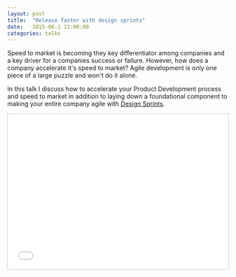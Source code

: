 ```yaml
---
layout: post
title:  "Release faster with design sprints"
date:   2015-06-1 21:00:00
categories: talks
---
```

Speed to market is becoming they key differentiator among companies and a key driver for a companies success or failure.  However, how does a company accelerate it's speed to market?  Agile development is only one piece of a large puzzle and won't do it alone.

In this talk I discuss how to accelerate your Product Development process and speed to market in addition to laying down a foundational component to making your entire company agile with [Design Sprints](http://www.gv.com/sprint/).  

<iframe src="//www.slideshare.net/slideshow/embed_code/key/mosWnVVtmeNQuR" width="100%" height="355" frameborder="0" marginwidth="0" marginheight="0" scrolling="no" style="border:1px solid #CCC; border-width:1px; margin-bottom:5px; max-width: 100%;" allowfullscreen> </iframe> <div style="margin-bottom:5px">
